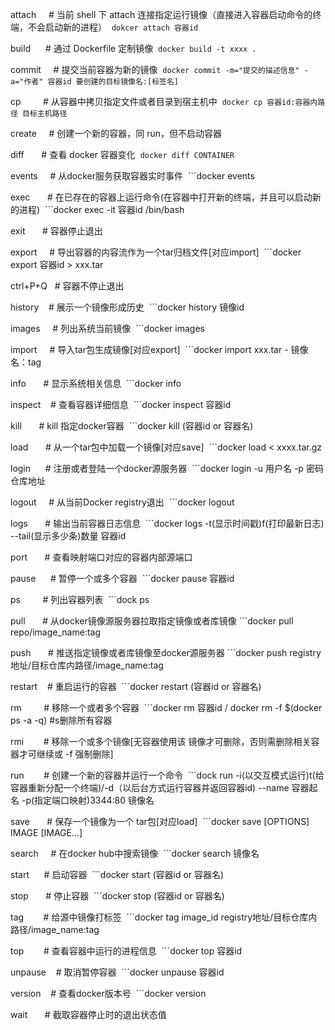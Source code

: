 attach     # 当前 shell 下 attach 连接指定运行镜像（直接进入容器启动命令的终端，不会启动新的进程） 
           ```dokcer attach 容器id```

build      # 通过 Dockerfile 定制镜像  
           ```docker build -t xxxx .```

commit     # 提交当前容器为新的镜像 
           ```docker commit -m="提交的描述信息" -a="作者" 容器id 要创建的目标镜像名:[标签名]```

cp         # 从容器中拷贝指定文件或者目录到宿主机中 
           ```docker cp 容器id:容器内路径 目标主机路径```

create     # 创建一个新的容器，同 run，但不启动容器

diff       # 查看 docker 容器变化 
           ```docker diff CONTAINER```

events     # 从docker服务获取容器实时事件 
					 ```docker events
           
exec       # 在已存在的容器上运行命令(在容器中打开新的终端，并且可以启动新的进程) 
           ```docker exec -it 容器id /bin/bash

exit       # 容器停止退出

export     # 导出容器的内容流作为一个tar归档文件[对应import] 
           ```docker export 容器id > xxx.tar

ctrl+P+Q   # 容器不停止退出

history    # 展示一个镜像形成历史 
					 ```docker history 镜像id

images     # 列出系统当前镜像 
           ```docker images

import     # 导入tar包生成镜像[对应export] 
           ```docker import xxx.tar - 镜像名：tag

info       # 显示系统相关信息 
           ```docker info

inspect    # 查看容器详细信息 
           ```docker inspect 容器id

kill       # kill 指定docker容器 
           ```docker kill (容器id or 容器名)

load       # 从一个tar包中加载一个镜像[对应save] 
           ```docker load < xxxx.tar.gz

login      # 注册或者登陆一个docker源服务器  
           ```docker login -u 用户名 -p 密码 仓库地址

logout     # 从当前Docker registry退出 
           ```docker logout

logs       # 输出当前容器日志信息 
           ```docker logs -t(显示时间戳)f(打印最新日志) --tail(显示多少条)数量 容器id

port       # 查看映射端口对应的容器内部源端口

pause      # 暂停一个或多个容器 
           ```docker pause 容器id

ps         # 列出容器列表 
           ```dock ps

pull       # 从docker镜像源服务器拉取指定镜像或者库镜像
           ```docker pull repo/image_name:tag

push       # 推送指定镜像或者库镜像至docker源服务器
           ```docker push registry地址/目标仓库内路径/image_name:tag

restart    # 重启运行的容器 
           ```docker restart (容器id or 容器名)

rm         # 移除一个或者多个容器 
           ```docker rm 容器id / docker rm -f $(docker ps -a -q) #s删除所有容器

rmi        # 移除一个或多个镜像[无容器使用该 镜像才可删除，否则需删除相关容器才可继续或 -f 强制删除]

run        # 创建一个新的容器并运行一个命令 
           ```dock run -i(以交互模式运行)t(给容器重新分配一个终端)/-d（以后台方式运行容器并返回容器id) --name 容器起名 -p(指定端口映射)3344:80 镜像名

save       # 保存一个镜像为一个 tar包[对应load] 
           ```docker save [OPTIONS] IMAGE [IMAGE...]

search     # 在docker hub中搜索镜像 
           ```docker search 镜像名

start      # 启动容器 
           ```docker start (容器id or 容器名)

stop       # 停止容器 
           ```docker stop (容器id or 容器名)

tag        # 给源中镜像打标签 
           ```docker tag image_id registry地址/目标仓库内路径/image_name:tag

top        # 查看容器中运行的进程信息 
           ```docker top 容器id

unpause    # 取消暂停容器 
           ```docker unpause 容器id

version    # 查看docker版本号 
           ```docker version

wait       # 截取容器停止时的退出状态值
